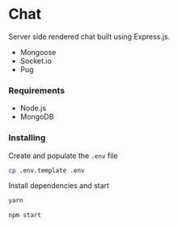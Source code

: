 # Chat
Server side rendered chat built using Express.js.
* Mongoose
* Socket.io
* Pug

### Requirements
* Node.js
* MongoDB

### Installing
Create and populate the `.env` file
```sh
cp .env.template .env
```

Install dependencies and start
```sh
yarn

npm start
```
